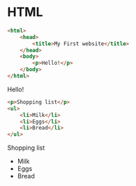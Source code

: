 # HTML

```html
<html>
	<head>
		<title>My First website</title>
	</head>
	<body>
		<p>Hello!</p>
	</body>
</html>
```

<p>Hello!</p>

```html
<p>Shopping list</p>
<ul>
	<li>Milk</li>
	<li>Eggs</li>
	<li>Bread</li>
</ul>
```
<p>Shopping list</p>
<ul>
	<li>Milk</li>
	<li>Eggs</li>
	<li>Bread</li>
</ul>